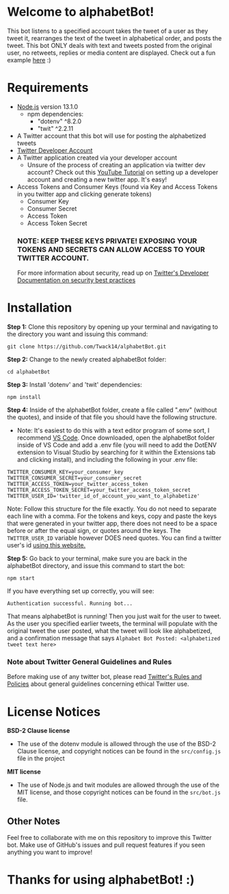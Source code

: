 # Welcome to alphabetBot!
This bot listens to a specified account takes the tweet of a user as they tweet it, rearranges the text of the tweet in alphabetical order, and posts the tweet. This bot ONLY deals with text and tweets posted from the original user, no retweets, replies or media content are displayed. Check out a fun example [here](https://twitter.com/AlphabetTrump) :)

# Requirements
- [Node.js](https://nodejs.org/en/) version 13.1.0
    - npm dependencies:
        - "dotenv" ^8.2.0
        - "twit" ^2.2.11
- A Twitter account that this bot will use for posting the alphabetized tweets
- [Twitter Developer Account](https://developer.twitter.com)
- A Twitter application created via your developer account
    - Unsure of the process of creating an application via twitter dev account? Check out this [YouTube Tutorial](https://www.youtube.com/watch?v=2o_qt9cXicM) on setting up a developer account and creating a new twitter app. It's easy!
- Access Tokens and Consumer Keys (found via Key and Access Tokens in you twitter app and clicking generate tokens)
    - Consumer Key
    - Consumer Secret
    - Access Token
    - Access Token Secret
    ### NOTE: KEEP THESE KEYS PRIVATE! EXPOSING YOUR TOKENS AND SECRETS CAN ALLOW ACCESS TO YOUR TWITTER ACCOUNT.
    For more information about security, read up on [Twitter's Developer Documentation on security best practices](https://developer.twitter.com/en/docs/basics/security-best-practices)

# Installation
**Step 1:** Clone this repository by opening up your terminal and navigating to the directory you want and issuing this command:
```
git clone https://github.com/Twack14/alphabetBot.git 
```
**Step 2:** Change to the newly created alphabetBot folder:
```
cd alphabetBot
```

**Step 3:** Install 'dotenv' and 'twit' dependencies:
```
npm install
```

**Step 4:** Inside of the alphabetBot folder, create a file called ".env" (without the quotes), and inside of that file you should have the following structure.
- Note: It's easiest to do this with a text editor program of some sort, I recommend [VS Code](https://code.visualstudio.com/download). Once downloaded, open the alphabetBot folder inside of VS Code and add a .env file (you will need to add the DotENV extension to Visual Studio by searching for it within the Extensions tab and clicking install), and including the following in your .env file:
```
TWITTER_CONSUMER_KEY=your_consumer_key
TWITTER_CONSUMER_SECRET=your_consumer_secret
TWITTER_ACCESS_TOKEN=your_twitter_access_token
TWITTER_ACCESS_TOKEN_SECRET=your_twitter_access_token_secret
TWITTER_USER_ID='twitter_id_of_account_you_want_to_alphabetize'
```
Note: Follow this structure for the file exactly. You do not need to separate each line with a comma. For the tokens and keys, copy and paste the keys that were generated in your twitter app, there does not need to be a space before or after the equal sign, or quotes around the keys. The ```TWITTER_USER_ID``` variable however DOES need quotes. You can find a twitter user's id [using this website.](http://gettwitterid.com)

**Step 5:** Go back to your terminal, make sure you are back in the alphabetBot directory, and issue this command to start the bot:
```
npm start
```
If you have everything set up correctly, you will see:
```
Authentication successful. Running bot...
```
That means alphabetBot is running! Then you just wait for the user to tweet. As the user you specified earlier tweets, the terminal will populate with the original tweet the user posted, what the tweet will look like alphabetized, and a confirmation message that says ```Alphabet Bot Posted: <alphabetized tweet text here>```

### Note about Twitter General Guidelines and Rules
Before making use of any twitter bot, please read [Twitter's Rules and Policies](https://help.twitter.com/en/rules-and-policies#general-policies) about general guidelines concerning ethical Twitter use.

# License Notices
**BSD-2 Clause license**
- The use of the dotenv module is allowed through the use of the BSD-2 Clause license, and copyright notices can be found in the ```src/config.js``` file in the project

**MIT license**
- The use of Node.js and twit modules are allowed through the use of the MIT license, and those copyright notices can be found in the ```src/bot.js``` file.

## Other Notes
Feel free to collaborate with me on this repository to improve this Twitter bot. Make use of GitHub's issues and pull request features if you seen anything you want to improve! 

# Thanks for using alphabetBot! :)
